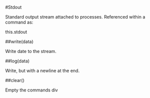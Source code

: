#Stdout

Standard output stream attached to processes. Referenced within a command as:

  this.stdout

##write(data)

  Write date to the stream.

##log(data)

  Write, but with a newline at the end.

##clear()

  Empty the commands div
